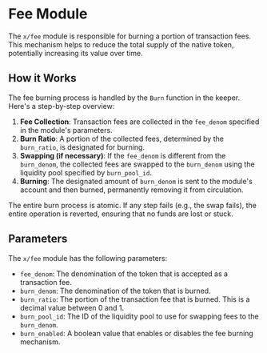 # Fee Module

The `x/fee` module is responsible for burning a portion of transaction fees. This mechanism helps to reduce the total supply of the native token, potentially increasing its value over time.

## How it Works

The fee burning process is handled by the `Burn` function in the keeper. Here's a step-by-step overview:

1.  **Fee Collection**: Transaction fees are collected in the `fee_denom` specified in the module's parameters.
2.  **Burn Ratio**: A portion of the collected fees, determined by the `burn_ratio`, is designated for burning.
3.  **Swapping (if necessary)**: If the `fee_denom` is different from the `burn_denom`, the collected fees are swapped to the `burn_denom` using the liquidity pool specified by `burn_pool_id`.
4.  **Burning**: The designated amount of `burn_denom` is sent to the module's account and then burned, permanently removing it from circulation.

The entire burn process is atomic. If any step fails (e.g., the swap fails), the entire operation is reverted, ensuring that no funds are lost or stuck.

## Parameters

The `x/fee` module has the following parameters:

- `fee_denom`: The denomination of the token that is accepted as a transaction fee.
- `burn_denom`: The denomination of the token that is burned.
- `burn_ratio`: The portion of the transaction fee that is burned. This is a decimal value between 0 and 1.
- `burn_pool_id`: The ID of the liquidity pool to use for swapping fees to the `burn_denom`.
- `burn_enabled`: A boolean value that enables or disables the fee burning mechanism.
